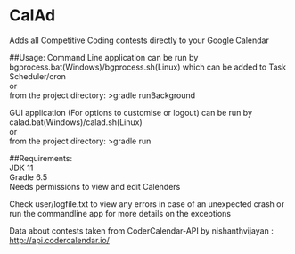 # CalAd

Adds all Competitive Coding contests directly to your Google Calendar

##Usage:
Command Line application can be run by bgprocess.bat(Windows)/bgprocess.sh(Linux) which can be added to Task Scheduler/cron  
or  
from the project directory: >gradle runBackground

GUI application (For options to customise or logout) can be run by calad.bat(Windows)/calad.sh(Linux)  
or  
from the project directory: >gradle run

##Requirements:    
JDK 11    
Gradle 6.5    
Needs permissions to view and edit Calenders    

Check user/logfile.txt to view any errors in case of an unexpected crash or run the commandline app for more details on the exceptions 

Data about contests taken from CoderCalendar-API by nishanthvijayan : http://api.codercalendar.io/ 
